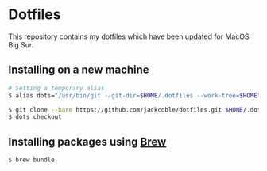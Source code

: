 # Dotfiles

This repository contains my dotfiles which have been updated for MacOS Big Sur.

## Installing on a new machine
```bash
# Setting a temporary alias
$ alias dots="/usr/bin/git --git-dir=$HOME/.dotfiles --work-tree=$HOME"

$ git clone --bare https://github.com/jackcoble/dotfiles.git $HOME/.dotfiles
$ dots checkout
```

## Installing packages using [Brew](https://brew.sh/)
```bash
$ brew bundle
```